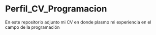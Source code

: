 # Perfil_CV_Programacion
En este repositorio adjunto mi CV en donde plasmo mi experiencia en el campo de la programación
